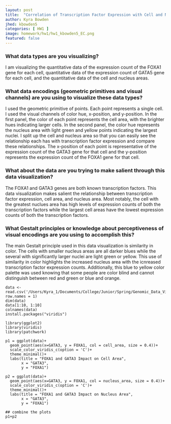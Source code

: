 ```yaml
---
layout: post
title:  "Correlation of Transcription Factor Expression with Cell and Nucleus Area"
author: Kyra Bowden
jhed: kbowden5
categories: [ HW1 ]
image: homework/hw1/hw1_kbowden5_EC.png
featured: false
---
```


### What data types are you visualizing?
I am visualizing the quantitative data of the expression count of the FOXA1 gene for each cell, quantitative data of the expression count of GATA5 gene for each cell, and the quantitative data of the cell and nucleus areas.   

### What data encodings (geometric primitives and visual channels) are you using to visualize these data types?
I used the geometric primitive of points. Each point represents a single cell. I used the visual channels of color hue, x-position, and y-position. In the first panel, the color of each point represents the cell area, with the brighter hues indicating larger cells. In the second panel, the color hue represents the nucleus area with light green and yellow points indicating the largest nuclei. I split up the cell and nucleus area so that you can easily see the relationship each has with transcription factor expression and compare these relationships. The x-position of each point is representative of the expression count of the GATA3 gene for that cell and the y-position represents the expression count of the FOXA1 gene for that cell. 

### What about the data are you trying to make salient through this data visualization? 
The FOXA1 and GATA3 genes are both known transcription factors. This data visualization makes salient the relationship between transcription factor expression, cell area, and nucleus area. Most notably, the cell with the greatest nuclues area has high levels of expression counts of both the transcription factors while the largest cell areas have the lowest expression counts of both the transcription factors. 

### What Gestalt principles or knowledge about perceptiveness of visual encodings are you using to accomplish this?
 The main Gestalt principle used in this data visualization is similarity in color. The cells with smaller nucleus areas are all darker blues while the several with significantly larger nuclei are light green or yellow. This use of similarity in color highlights the increased nucleus area with the icnreased transcription factor expression counts. Additionally, this blue to yellow color palette was used knowing that some people are color blind and cannot distinguish between red and green or blue and orange. 

```{r}
data <- read.csv('/Users/Kyra_1/Documents/College/Junior/Spring/Genomic_Data_Visualization/Homework_1/pikachu.csv.gz', row.names = 1)
dim(data)
data[1:10, 1:10]
colnames(data)
install.packages("viridis")

library(ggplot2)
library(viridis)
library(patchwork)

p1 = ggplot(data)+
  geom_point(aes(x=GATA3, y = FOXA1, col = cell_area, size = 0.4))+
  scale_color_viridis_c(option = 'C')+
  theme_minimal()+
  labs(title = "FOXA1 and GATA3 Impact on Cell Area",
       x = "GATA3",
       y = "FOXA1")

p2 = ggplot(data)+
  geom_point(aes(x=GATA3, y = FOXA1, col = nucleus_area, size = 0.4))+
  scale_color_viridis_c(option = 'C')+
  theme_minimal()+
  labs(title = "FOXA1 and GATA3 Impact on Nucleus Area",
       x = "GATA3",
       y = "FOXA1")

## combine the plots
p1+p2 
```
